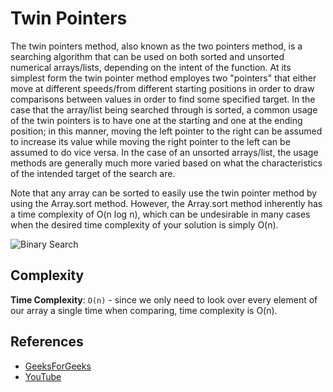 # Twin Pointers

The twin pointers method, also known as the two pointers method, is a searching algorithm 
that can be used on both sorted and unsorted numerical arrays/lists, depending on the intent of the function. 
At its simplest form the twin pointer method employes two "pointers" that either move at different 
speeds/from different starting positions in order to draw comparisons between values in order to 
find some specified target. In the case that the array/list being searched through is sorted, 
a common usage of the twin pointers is to have one at the starting and one at the ending position; 
in this manner, moving the left pointer to the right can be assumed to increase its value while moving 
the right pointer to the left can be assumed to do vice versa. In the case of an unsorted arrays/list, 
the usage methods are generally much more varied based on what the characteristics of the intended 
target of the search are.

Note that any array can be sorted to easily use the twin pointer method by using the Array.sort method.
However, the Array.sort method inherently has a time complexity of O(n log n), which can be undesirable
in many cases when the desired time complexity of your solution is simply O(n).

![Binary Search](https://upload.wikimedia.org/wikipedia/commons/8/83/Binary_Search_Depiction.svg)

## Complexity

**Time Complexity**: `O(n)` - since we only need to look over every element of our array a single time when comparing, time complexity is O(n).

## References

- [GeeksForGeeks](https://www.geeksforgeeks.org/two-pointers-technique/)
- [YouTube](https://youtu.be/VEPCm3BCtik?si=rH9O1My7Ym_83FrR)

